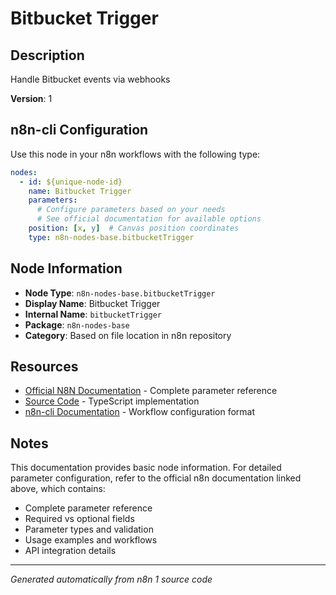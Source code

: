 # Bitbucket Trigger

## Description

Handle Bitbucket events via webhooks

**Version**: 1

## n8n-cli Configuration

Use this node in your n8n workflows with the following type:

```yaml
nodes:
  - id: ${unique-node-id}
    name: Bitbucket Trigger
    parameters:
      # Configure parameters based on your needs
      # See official documentation for available options
    position: [x, y]  # Canvas position coordinates
    type: n8n-nodes-base.bitbucketTrigger
```

## Node Information

- **Node Type**: `n8n-nodes-base.bitbucketTrigger`
- **Display Name**: Bitbucket Trigger
- **Internal Name**: `bitbucketTrigger`
- **Package**: `n8n-nodes-base`
- **Category**: Based on file location in n8n repository

## Resources

- [Official N8N Documentation](https://docs.n8n.io/integrations/builtin/app-nodes/n8n-nodes-base.bitbuckettrigger/) - Complete parameter reference
- [Source Code](https://github.com/n8n-io/n8n/blob/master/packages/nodes-base/nodes/Bitbucket/BitbucketTrigger.node.ts) - TypeScript implementation
- [n8n-cli Documentation](https://github.com/edenreich/n8n-cli) - Workflow configuration format

## Notes

This documentation provides basic node information. For detailed parameter configuration, 
refer to the official n8n documentation linked above, which contains:

- Complete parameter reference
- Required vs optional fields
- Parameter types and validation
- Usage examples and workflows
- API integration details

---
*Generated automatically from n8n 1 source code*
